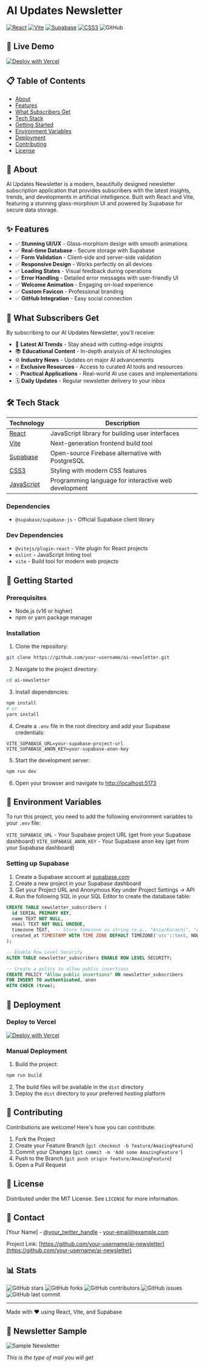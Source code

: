 # AI Updates Newsletter

[![React](https://img.shields.io/badge/React-20232A?style=for-the-badge&logo=react&logoColor=61DAFB)](https://react.dev/)
[![Vite](https://img.shields.io/badge/Vite-B73BFE?style=for-the-badge&logo=vite&logoColor=FFD62E)](https://vitejs.dev/)
[![Supabase](https://img.shields.io/badge/Supabase-3ECF8E?style=for-the-badge&logo=supabase&logoColor=white)](https://supabase.com/)
[![CSS3](https://img.shields.io/badge/CSS3-1572B6?style=for-the-badge&logo=css3&logoColor=white)](https://developer.mozilla.org/en-US/docs/Web/CSS)
![GitHub](https://img.shields.io/badge/GitHub-100000?style=for-the-badge&logo=github&logoColor=white)

## 🚀 Live Demo

[![Deploy with Vercel](https://vercel.com/button)](https://news-letter-umber-five.vercel.app/)

## 📋 Table of Contents
- [About](#about)
- [Features](#features)
- [What Subscribers Get](#what-subscribers-get)
- [Tech Stack](#tech-stack)
- [Getting Started](#getting-started)
- [Environment Variables](#environment-variables)
- [Deployment](#deployment)
- [Contributing](#contributing)
- [License](#license)

## 📖 About

AI Updates Newsletter is a modern, beautifully designed newsletter subscription application that provides subscribers with the latest insights, trends, and developments in artificial intelligence. Built with React and Vite, featuring a stunning glass-morphism UI and powered by Supabase for secure data storage.

## ✨ Features

- ✅ **Stunning UI/UX** - Glass-morphism design with smooth animations
- ✅ **Real-time Database** - Secure storage with Supabase
- ✅ **Form Validation** - Client-side and server-side validation
- ✅ **Responsive Design** - Works perfectly on all devices
- ✅ **Loading States** - Visual feedback during operations
- ✅ **Error Handling** - Detailed error messages with user-friendly UI
- ✅ **Welcome Animation** - Engaging on-load experience
- ✅ **Custom Favicon** - Professional branding
- ✅ **GitHub Integration** - Easy social connection

## 🎁 What Subscribers Get

By subscribing to our AI Updates Newsletter, you'll receive:

- 🤖 **Latest AI Trends** - Stay ahead with cutting-edge insights
- 📚 **Educational Content** - In-depth analysis of AI technologies
- 🌐 **Industry News** - Updates on major AI advancements
- 🔥 **Exclusive Resources** - Access to curated AI tools and resources
- 💡 **Practical Applications** - Real-world AI use cases and implementations
- 🗓️ **Daily Updates** - Regular newsletter delivery to your inbox

## 🛠️ Tech Stack

| Technology | Description |
|------------|-------------|
| [React](https://react.dev/) | JavaScript library for building user interfaces |
| [Vite](https://vitejs.dev/) | Next-generation frontend build tool |
| [Supabase](https://supabase.com/) | Open-source Firebase alternative with PostgreSQL |
| [CSS3](https://developer.mozilla.org/en-US/docs/Web/CSS) | Styling with modern CSS features |
| [JavaScript](https://developer.mozilla.org/en-US/docs/Web/JavaScript) | Programming language for interactive web development |

### Dependencies
- `@supabase/supabase-js` - Official Supabase client library

### Dev Dependencies
- `@vitejs/plugin-react` - Vite plugin for React projects
- `eslint` - JavaScript linting tool
- `vite` - Build tool for modern web projects

## 🚀 Getting Started

### Prerequisites

- Node.js (v16 or higher)
- npm or yarn package manager

### Installation

1. Clone the repository:
```bash
git clone https://github.com/your-username/ai-newsletter.git
```

2. Navigate to the project directory:
```bash
cd ai-newsletter
```

3. Install dependencies:
```bash
npm install
# or
yarn install
```

4. Create a `.env` file in the root directory and add your Supabase credentials:
```env
VITE_SUPABASE_URL=your-supabase-project-url
VITE_SUPABASE_ANON_KEY=your-supabase-anon-key
```

5. Start the development server:
```bash
npm run dev
```

6. Open your browser and navigate to [http://localhost:5173](http://localhost:5173)

## 🔐 Environment Variables

To run this project, you need to add the following environment variables to your `.env` file:

`VITE_SUPABASE_URL` - Your Supabase project URL (get from your Supabase dashboard)
`VITE_SUPABASE_ANON_KEY` - Your Supabase anon key (get from your Supabase dashboard)

### Setting up Supabase

1. Create a Supabase account at [supabase.com](https://supabase.com)
2. Create a new project in your Supabase dashboard
3. Get your Project URL and Anonymous Key under Project Settings → API
4. Run the following SQL in your SQL Editor to create the database table:

```sql
CREATE TABLE newsletter_subscribers (
  id SERIAL PRIMARY KEY,
  name TEXT NOT NULL,
  email TEXT NOT NULL UNIQUE,
  timezone TEXT,  -- Store timezone as string (e.g., "Asia/Karachi", "America/New_York")
  created_at TIMESTAMP WITH TIME ZONE DEFAULT TIMEZONE('utc'::text, NOW()) NOT NULL
);

-- Enable Row Level Security
ALTER TABLE newsletter_subscribers ENABLE ROW LEVEL SECURITY;

-- Create a policy to allow public insertions
CREATE POLICY "Allow public insertions" ON newsletter_subscribers
FOR INSERT TO authenticated, anon
WITH CHECK (true);
```

## 🚀 Deployment

### Deploy to Vercel

[![Deploy with Vercel](https://vercel.com/button)](https://vercel.com/new/clone?repository-url=https://github.com/your-username/your-repo-name)

### Manual Deployment

1. Build the project:
```bash
npm run build
```

2. The build files will be available in the `dist` directory
3. Deploy the `dist` directory to your preferred hosting platform

## 🤝 Contributing

Contributions are welcome! Here's how you can contribute:

1. Fork the Project
2. Create your Feature Branch (`git checkout -b feature/AmazingFeature`)
3. Commit your Changes (`git commit -m 'Add some AmazingFeature'`)
4. Push to the Branch (`git push origin feature/AmazingFeature`)
5. Open a Pull Request

## 📄 License

Distributed under the MIT License. See `LICENSE` for more information.

## 💬 Contact

[Your Name] - [@your_twitter_handle](https://twitter.com/your_twitter_handle) - your-email@example.com

Project Link: [https://github.com/your-username/ai-newsletter](https://github.com/your-username/ai-newsletter)

## 📊 Stats

![GitHub stars](https://img.shields.io/github/stars/your-username/ai-newsletter?style=social)
![GitHub forks](https://img.shields.io/github/forks/your-username/ai-newsletter?style=social)
![GitHub contributors](https://img.shields.io/github/contributors/your-username/ai-newsletter)
![GitHub issues](https://img.shields.io/github/issues/your-username/ai-newsletter)
![GitHub last commit](https://img.shields.io/github/last-commit/your-username/ai-newsletter)

---

Made with ❤️ using React, Vite, and Supabase

## 📧 Newsletter Sample

![Sample Newsletter](src/assets/OutPut.png)

*This is the type of mail you will get*